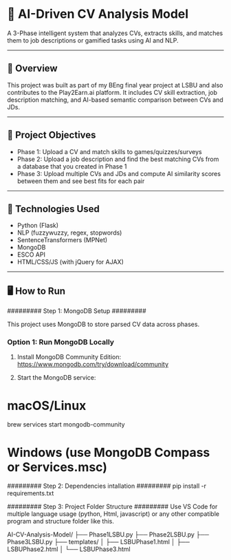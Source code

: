 # 🧠 AI-Driven CV Analysis Model

A 3-Phase intelligent system that analyzes CVs, extracts skills, and matches them to job descriptions or gamified tasks using AI and NLP.

---

## 📌 Overview

This project was built as part of my BEng final year project at LSBU and also contributes to the Play2Earn.ai platform. It includes CV skill extraction, job description matching, and AI-based semantic comparison between CVs and JDs.

---

## 🚀 Project Objectives

- Phase 1: Upload a CV and match skills to games/quizzes/surveys
- Phase 2: Upload a job description and find the best matching CVs from a database that you created in Phase 1 
- Phase 3: Upload multiple CVs and JDs and compute AI similarity scores between them and see best fits for each pair

---

## 🧠 Technologies Used

- Python (Flask)
- NLP (fuzzywuzzy, regex, stopwords)
- SentenceTransformers (MPNet)
- MongoDB
- ESCO API
- HTML/CSS/JS (with jQuery for AJAX)

---

## 🖥 How to Run

######### Step 1: MongoDB Setup #########

This project uses MongoDB to store parsed CV data across phases.

### Option 1: Run MongoDB Locally

1. Install MongoDB Community Edition:  
   https://www.mongodb.com/try/download/community 

2. Start the MongoDB service:

# macOS/Linux
brew services start mongodb-community

# Windows (use MongoDB Compass or Services.msc)

######### Step 2: Dependencies intallation #########
pip install -r requirements.txt

######### Step 3: Project Folder Structure #########
Use VS Code for multiple language usage (python, Html, javascript) or any other compatible program and structure folder like this.

AI-CV-Analysis-Model/
├── Phase1LSBU.py
├── Phase2LSBU.py
├── Phase3LSBU.py
├── templates/
│   ├── LSBUPhase1.html
│   ├── LSBUPhase2.html
│   └── LSBUPhase3.html











